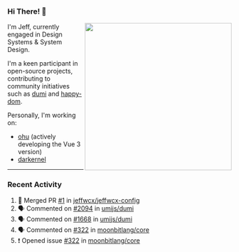 ### Hi There! 👋

[<img src="https://github-contribution-stats.vercel.app/api/?username=jeffwcx" align="right" width="330" />](https://github.com/jeffwcx)

I'm Jeff, currently engaged in Design Systems & System Design.

I'm a keen participant in open-source projects, contributing to community initiatives such as [dumi](https://github.com/umijs/dumi) and [happy-dom](https://github.com/capricorn86/happy-dom).

Personally, I'm working on: 
+ [ohu](https://github.com/jeffwcx/ohu-mobile) (actively developing the Vue 3 version)
+ [darkernel](https://github.com/darkernel)


----

### Recent Activity

<!--START_SECTION:activity-->
1. 🎉 Merged PR [#1](https://github.com/jeffwcx/jeffwcx-config/pull/1) in [jeffwcx/jeffwcx-config](https://github.com/jeffwcx/jeffwcx-config)
2. 🗣 Commented on [#2094](https://github.com/umijs/dumi/issues/2094#issuecomment-2084737094) in [umijs/dumi](https://github.com/umijs/dumi)
3. 🗣 Commented on [#1668](https://github.com/umijs/dumi/issues/1668#issuecomment-2082291491) in [umijs/dumi](https://github.com/umijs/dumi)
4. 🗣 Commented on [#322](https://github.com/moonbitlang/core/issues/322#issuecomment-2080349660) in [moonbitlang/core](https://github.com/moonbitlang/core)
5. ❗ Opened issue [#322](https://github.com/moonbitlang/core/issues/322) in [moonbitlang/core](https://github.com/moonbitlang/core)
<!--END_SECTION:activity-->
